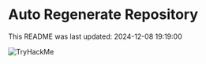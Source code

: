 # Auto Regenerate Repository

This README was last updated: 2024-12-08 19:19:00

 ![TryHackMe](https://tryhackme.com/badge/533634)